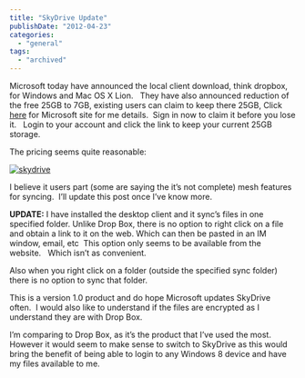 ```yaml
---
title: "SkyDrive Update"
publishDate: "2012-04-23"
categories: 
  - "general"
tags:
  - "archived"
---
```


Microsoft today have announced the local client download, think dropbox, for Windows and Mac OS X Lion.   They have also announced reduction of the free 25GB to 7GB, existing users can claim to keep there 25GB, Click [here](https://windows.microsoft.com/en-us/skydrive/loyalty) for Microsoft site for me details.  Sign in now to claim it before you lose it.   Login to your account and click the link to keep your current 25GB storage.

The pricing seems quite reasonable:

[![skydrive](https://ramblinggeek.co.uk/wp-content/uploads/2012/04/skydrive_thumb.png "skydrive")](https://ramblinggeek.co.uk/wp-content/uploads/2012/04/skydrive.png)

I believe it users part (some are saying the it’s not complete) mesh features for syncing.  I’ll update this post once I’ve know more.

**UPDATE:** I have installed the desktop client and it sync’s files in one specified folder. Unlike Drop Box, there is no option to right click on a file and obtain a link to it on the web. Which can then be pasted in an IM window, email, etc  This option only seems to be available from the website.   Which isn’t as convenient.

Also when you right click on a folder (outside the specified sync folder) there is no option to sync that folder. 

This is a version 1.0 product and do hope Microsoft updates SkyDrive often.  I would also like to understand if the files are encrypted as I understand they are with Drop Box.

I’m comparing to Drop Box, as it’s the product that I’ve used the most.   However it would seem to make sense to switch to SkyDrive as this would bring the benefit of being able to login to any Windows 8 device and have my files available to me.
